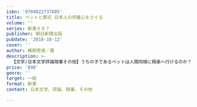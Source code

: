 ```yaml
---
isbn: '9784022737885'
title: ペットと葬式 日本人の供養心をさぐる
volume: ''
series: 新書６８７
publisher: 朝日新聞出版
pubdate: '2018-10-12'
cover: ''
author: 鵜飼秀徳／著
description: >-
  【文学/日本文学評論随筆その他】うちの子であるペットは人間同様に極楽へ行けるのか？　そう考えると眠れなくなる人も少なくないらしい。この問題に真っ正面から取り組んで現代仏教の役割とその現場を克明に解き明かしていく。ペット塚は歴史の始まりからあり、現代ではAIBOだって手厚く葬られている。
price: '890'
genre: ''
target: 一般
format: 新書
content: 日本文学、評論、随筆、その他

---
```

